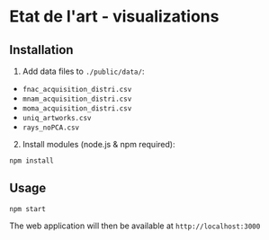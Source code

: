 # Etat de l'art - visualizations

## Installation

1. Add data files to `./public/data/`:
* `fnac_acquisition_distri.csv`
* `mnam_acquisition_distri.csv`
* `moma_acquisition_distri.csv`
* `uniq_artworks.csv`
* `rays_noPCA.csv` 

2. Install modules (node.js & npm required):
```
npm install
```

## Usage
```
npm start
```
The web application will then be available at `http://localhost:3000`
